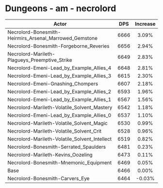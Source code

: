 # Dungeons - am - necrolord
| Actor | DPS | Increase |
|---|:---:|:---:|
|Necrolord-Bonesmith-Heirmirs_Arsenal_Marrowed_Gemstone|6666|3.09%|
|Necrolord-Bonesmith-Forgeborne_Reveries|6656|2.94%|
|Necrolord-Marileth-Plagueys_Preemptive_Strike|6649|2.83%|
|Necrolord-Emeni-Lead_by_Example_Allies_4|6648|2.81%|
|Necrolord-Emeni-Lead_by_Example_Allies_3|6615|2.30%|
|Necrolord-Emeni-Gnashing_Chompers|6607|2.18%|
|Necrolord-Emeni-Lead_by_Example_Allies_2|6593|1.96%|
|Necrolord-Emeni-Lead_by_Example_Allies_1|6567|1.56%|
|Necrolord-Marileth-Volatile_Solvent_Mastery|6542|1.18%|
|Necrolord-Emeni-Lead_by_Example_Allies_0|6537|1.10%|
|Necrolord-Marileth-Volatile_Solvent_Magic|6530|0.99%|
|Necrolord-Marileth-Volatile_Solvent_Crit|6528|0.96%|
|Necrolord-Marileth-Volatile_Solvent_Intellect|6519|0.82%|
|Necrolord-Bonesmith-Serrated_Spaulders|6481|0.23%|
|Necrolord-Marileth-Kevins_Oozeling|6473|0.11%|
|Necrolord-Bonesmith-Mnemonic_Equipment|6469|0.05%|
|Base|6466|0.00%|
|Necrolord-Bonesmith-Carvers_Eye|6464|-0.03%|
